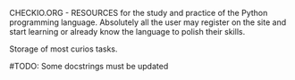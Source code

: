 CHECKIO.ORG - RESOURCES for the study and practice of the Python programming language. 
Absolutely all the user may register on the site and start learning or already know the language to polish their skills.

Storage of most curios tasks.

#TODO: Some docstrings must be updated
